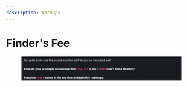 ```yaml
---
description: Warmups
---
```


# Finder's Fee

<figure><img src="../../../.gitbook/assets/image.png" alt=""><figcaption></figcaption></figure>
